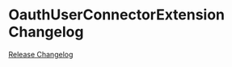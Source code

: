 # OauthUserConnectorExtension Changelog

[Release Changelog](https://github.com/spryker/oauth-user-connector-extension/releases)
